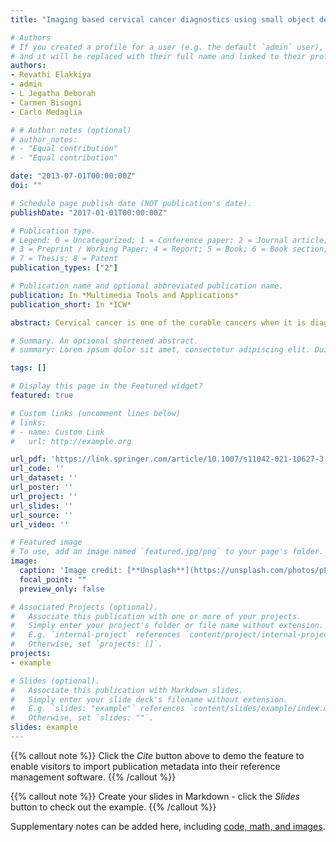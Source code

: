 ```yaml
---
title: "Imaging based cervical cancer diagnostics using small object detection-generative adversarial networks"

# Authors
# If you created a profile for a user (e.g. the default `admin` user), write the username (folder name) here 
# and it will be replaced with their full name and linked to their profile.
authors:
- Revathi Elakkiya
- admin
- L Jegatha Deborah
- Carmen Bisogni
- Carlo Medaglia

# # Author notes (optional)
# author_notes:
# - "Equal contribution"
# - "Equal contribution"

date: "2013-07-01T00:00:00Z"
doi: ""

# Schedule page publish date (NOT publication's date).
publishDate: "2017-01-01T00:00:00Z"

# Publication type.
# Legend: 0 = Uncategorized; 1 = Conference paper; 2 = Journal article;
# 3 = Preprint / Working Paper; 4 = Report; 5 = Book; 6 = Book section;
# 7 = Thesis; 8 = Patent
publication_types: ["2"]

# Publication name and optional abbreviated publication name.
publication: In *Multimedia Tools and Applications*
publication_short: In *ICW*

abstract: Cervical cancer is one of the curable cancers when it is diagnosed in the early stages. Pap smear test and visual inspection using acetic acid are the most common screening mechanism for the cervical lesion to categorize the cervical cells as normal, precancerous, or cancerous. However, most of the classification methods success depends on the accurate spotting and segmenting of cervical location. These challenges pave the way for sixty years of research in cervical cancer diagnosis, but still, accurate spotting of the cervical cell remains an open challenge. Moreover, state-of-the-art classification methods are developed based upon the extraction of manual annotations of features. In this paper, an effective hybrid deep learning technique using Small-Object Detection-Generative Adversarial Networks (SOD-GAN) with Fine-tuned Stacked Autoencoder (F-SAE) is developed to address the shortcomings mentioned above. The generator and discriminator of the SOD-GAN are developed using Region-based Convolutional Neural Network (RCNN). The model parameters are fine-tuned using F-SAE, and the hyperparameters of the SOD-GAN are normalized and optimized to make the lesion detection faster. The proposed approach automatically detects and classifies the cervical premalignant and malignant conditions based on deep features without any preliminary classification and segmentation assistance. Extensive experimentation has also been done with multivariate heterogeneous data, and the proposed approach has shown promising improvement in efficiency and reduces the time complexity.

# Summary. An optional shortened abstract.
# summary: Lorem ipsum dolor sit amet, consectetur adipiscing elit. Duis posuere tellus ac convallis placerat. Proin tincidunt magna sed ex sollicitudin condimentum.

tags: []

# Display this page in the Featured widget?
featured: true

# Custom links (uncomment lines below)
# links:
# - name: Custom Link
#   url: http://example.org

url_pdf: 'https://link.springer.com/article/10.1007/s11042-021-10627-3'
url_code: ''
url_dataset: ''
url_poster: ''
url_project: ''
url_slides: ''
url_source: ''
url_video: ''

# Featured image
# To use, add an image named `featured.jpg/png` to your page's folder. 
image:
  caption: 'Image credit: [**Unsplash**](https://unsplash.com/photos/pLCdAaMFLTE)'
  focal_point: ""
  preview_only: false

# Associated Projects (optional).
#   Associate this publication with one or more of your projects.
#   Simply enter your project's folder or file name without extension.
#   E.g. `internal-project` references `content/project/internal-project/index.md`.
#   Otherwise, set `projects: []`.
projects:
- example

# Slides (optional).
#   Associate this publication with Markdown slides.
#   Simply enter your slide deck's filename without extension.
#   E.g. `slides: "example"` references `content/slides/example/index.md`.
#   Otherwise, set `slides: ""`.
slides: example
---
```


<!-- 

Authors:Revathi Elakkiya, Kuppa Sai Sri Teja, L Jegatha Deborah, Carmen Bisogni, Carlo Medaglia
Publication date: 2021/2/26
Journal: Multimedia Tools and Applications.
A Robust Music Composer Identification System Based on Cepstral Feature and Models Authors: A Revathi, D Vishnu Vashista, Kuppa Sai Sri Teja, R Nagakrishnan
Publication date: 2020
Book: Advances in Communication Systems and Networks
Emotion Recognition from Speech Using Perceptual Features and Convolutional Neural Networks
Authors:A Revathi, R Nagakrishnan, D Vishnu Vashista, Kuppa Sai Sri Teja, N Sasikaladevin
Publication date: 2020
Book: Advances in Communication Systems and Networks
Maximum Power Transfer in Butterworth Van Dyke using Simulated Inductor
Authors:D Susan, S Jayalalitha, Kuppa Sai Sri Teja
Publication date:2019/11/27
Conference:2019 International Conference on Smart Systems and Inventive Technology (ICSSIT)

 -->


{{% callout note %}}
Click the *Cite* button above to demo the feature to enable visitors to import publication metadata into their reference management software.
{{% /callout %}}

{{% callout note %}}
Create your slides in Markdown - click the *Slides* button to check out the example.
{{% /callout %}}

Supplementary notes can be added here, including [code, math, and images](https://wowchemy.com/docs/writing-markdown-latex/).
